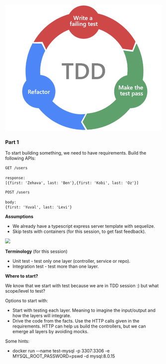 ![img](readme-resources/tdd-cycle.png)


### Part 1 
To start building something, we need to have requirements. Build the following APIs:

```
GET /users

response: 
[{first: 'Zehava', last: 'Ben'},{first: 'Kobi', last: 'Oz'}]
```

```
POST /users

body: 
{first: 'Yuval', last: 'Levi'}
```

**Assumptions**

- We already have a typescript express server template with sequelize.
- Skip tests with containers (for this session, to get fast feedback). 

[![](https://mermaid.ink/img/eyJjb2RlIjoiZ3JhcGggVERcbiAgICBBW0NvbnRyb2xsZXJdIC0tPkJbU2VydmljZV1cbiAgICBCW1NlcnZpY2VdIC0tPkNbUmVwb3NpdG9yeV1cbiAgIiwibWVybWFpZCI6eyJ0aGVtZSI6ImRlZmF1bHQifSwidXBkYXRlRWRpdG9yIjpmYWxzZSwiYXV0b1N5bmMiOnRydWUsInVwZGF0ZURpYWdyYW0iOmZhbHNlfQ)](https://mermaid-js.github.io/mermaid-live-editor/edit##eyJjb2RlIjoiZ3JhcGggVERcbiAgICBBW0NvbnRyb2xsZXJdIC0tPkJbU2VydmljZV1cbiAgICBCW1NlcnZpY2VdIC0tPkNbUmVwb3NpdG9yeV1cbiAgIiwibWVybWFpZCI6IntcbiAgXCJ0aGVtZVwiOiBcImRlZmF1bHRcIlxufSIsInVwZGF0ZUVkaXRvciI6dHJ1ZSwiYXV0b1N5bmMiOnRydWUsInVwZGF0ZURpYWdyYW0iOmZhbHNlfQ)

**Terminology** (for this session)

- Unit test - test only one layer (controller, service or repo).
- Integration test - test more than one layer.

**Where to start?**

We know that we start with test because we are in TDD session :) but what scope/level to test? 

Options to start with:
- Start with testing each layer. Meaning to imagine the input/output and how the layers will integrate. 
- Drive the code from the facts. Use the HTTP calls given in the requirements. HTTP can help us build the controllers, but we can emerge all layers by avoiding mocks.

Some hints:
- docker run --name test-mysql -p 3307:3306 -e MYSQL_ROOT_PASSWORD=pswd -d mysql:8.0.15